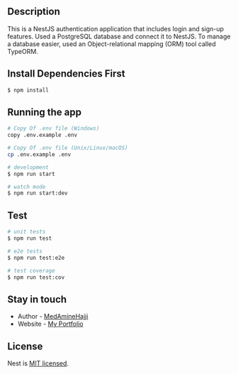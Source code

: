 ## Description

This is a NestJS authentication application that includes login and sign-up features. Used a PostgreSQL database and connect it to NestJS. To manage a database easier, used an Object-relational mapping (ORM) tool called TypeORM.

## Install Dependencies First

```bash
$ npm install
```

## Running the app
```bash
# Copy Of .env file (Windows)
copy .env.example .env

# Copy Of .env file (Unix/Linux/macOS)
cp .env.example .env

# development
$ npm run start

# watch mode
$ npm run start:dev

```

## Test

```bash
# unit tests
$ npm run test

# e2e tests
$ npm run test:e2e

# test coverage
$ npm run test:cov
```


## Stay in touch

- Author - [MedAmineHajji](https://www.linkedin.com/in/hajjimedamine/)
- Website - [My Portfolio](https://amine-hajji-portfolio.netlify.app/)

## License

Nest is [MIT licensed](LICENSE).
